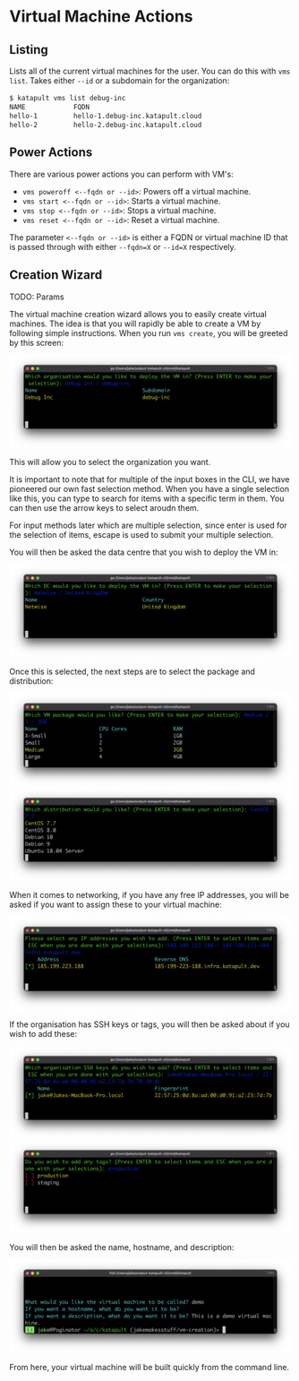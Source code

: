# Virtual Machine Actions

## Listing
Lists all of the current virtual machines for the user. You can do this with `vms list`. Takes either `--id` or a subdomain for the organization:

```
$ katapult vms list debug-inc
NAME            FQDN                                   
hello-1         hello-1.debug-inc.katapult.cloud  
hello-2         hello-2.debug-inc.katapult.cloud 
```

## Power Actions
There are various power actions you can perform with VM's:
- `vms poweroff <--fqdn or --id>`: Powers off a virtual machine.
- `vms start <--fqdn or --id>`: Starts a virtual machine.
- `vms stop <--fqdn or --id>`: Stops a virtual machine.
- `vms reset <--fqdn or --id>`: Reset a virtual machine.

The parameter `<--fqdn or --id>` is either a FQDN or virtual machine ID that is passed through with either `--fqdn=X` or `--id=X` respectively.

## Creation Wizard
TODO: Params

The virtual machine creation wizard allows you to easily create virtual machines. The idea is that you will rapidly be able to create a VM by following simple instructions. When you run `vms create`, you will be greeted by this screen:

![organization select](img/view1.png)

This will allow you to select the organization you want.

It is important to note that for multiple of the input boxes in the CLI, we have pioneered our own fast selection method. When you have a single selection like this, you can type to search for items with a specific term in them. You can then use the arrow keys to select aroudn them.

For input methods later which are multiple selection, since enter is used for the selection of items, escape is used to submit your multiple selection.

You will then be asked the data centre that you wish to deploy the VM in:

![data centre select](img/view2.png)

Once this is selected, the next steps are to select the package and distribution:

![package select](img/view3.png)
![distribution select](img/view4.png)

When it comes to networking, if you have any free IP addresses, you will be asked if you want to assign these to your virtual machine:

![ip address select](img/view5.png)

If the organisation has SSH keys or tags, you will then be asked about if you wish to add these:

![ssh keys select](img/view6.png)
![tags select](img/view7.png)

You will then be asked the name, hostname, and description:

![final steps](img/view8.png)

From here, your virtual machine will be built quickly from the command line.

